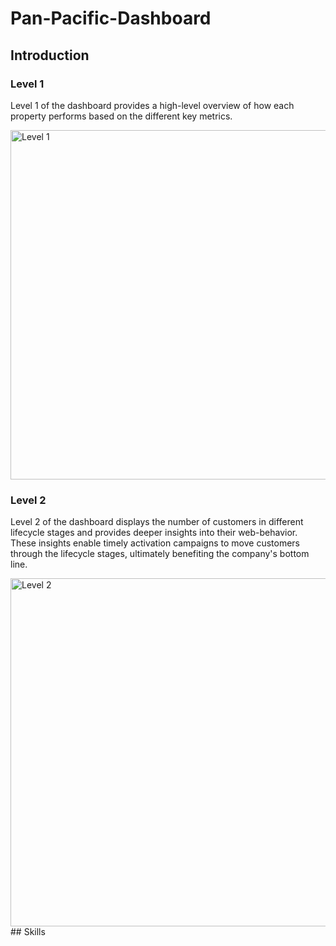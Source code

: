 # Pan-Pacific-Dashboard
## Introduction
### Level 1
Level 1 of the dashboard provides a high-level overview of how each property performs based on the different key metrics.

<img width="559" alt="Level 1" src="https://github.com/user-attachments/assets/5ed0bafe-e81b-4b68-90f3-ac90ff1a26fc" /> 

### Level 2
Level 2 of the dashboard displays the number of customers in different lifecycle stages and provides deeper insights into their web-behavior. These insights enable timely activation campaigns to move customers through the lifecycle stages, ultimately benefiting the company's bottom line.

<img width="557" alt="Level 2" src="https://github.com/user-attachments/assets/1f63e2d4-f6cc-44b0-ad98-1d0df0192abe" />
## Skills  
